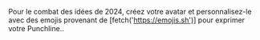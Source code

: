 Pour le combat des idées de 2024, créez votre avatar et personnalisez-le avec des emojis provenant de [fetch('https://emojis.sh')] pour exprimer votre Punchline..